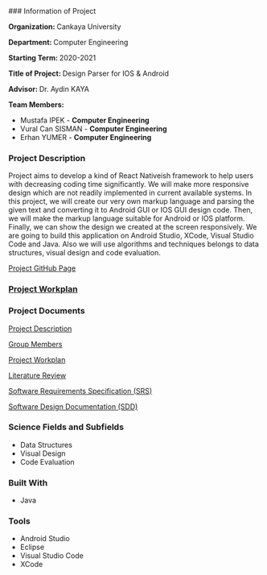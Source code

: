 <head><title>Design Parser</title></head>
### Information of Project

<b>Organization: </b>Cankaya University

<b>Department: </b>Computer Engineering

<b>Starting Term: </b>2020-2021

<b>Title of Project: </b>Design Parser for IOS & Android

<b>Advisor: </b>Dr. Aydin KAYA

<b>Team Members: </b>
 <ul>
  <li>Mustafa IPEK - <b>Computer Engineering</b></li>
  <li>Vural Can SISMAN - <b>Computer Engineering</b></li>
  <li>Erhan YUMER - <b>Computer Engineering</b></li>
</ul> 


### Project Description

Project aims to develop a kind of React Nativeish framework to help users with decreasing coding time significantly. We will make more responsive design which are not readily implemented in current available systems. In this project, we will create our very own markup language and parsing the given text and converting it to Android GUI or IOS GUI design code. Then, we will make the markup language suitable for Android or IOS platform. Finally, we can show the design we created at the screen responsively. We are going to build this application on Android Studio, XCode, Visual Studio Code and Java. Also we will use algorithms and techniques belongs to data structures, visual design and code evaluation.

[Project GitHub Page](https://github.com/CankayaUniversity/ceng-407-408-2020-2021-Design-Parser-for-IOS-and-Android)

### [Project Workplan](https://docs.google.com/spreadsheets/d/1oIsodyseZd25tUpYZeeXcEEmPb4d0bXotD6vyyE_Pso/edit#gid=1819134849)

### Project Documents

  [Project Description](https://github.com/CankayaUniversity/ceng-407-408-2020-2021-Design-Parser-for-IOS-and-Android/wiki/Project-Description)
  
  [Group Members](https://github.com/CankayaUniversity/ceng-407-408-2020-2021-Design-Parser-for-IOS-and-Android/wiki/Group-Members)
  
  [Project Workplan](https://docs.google.com/spreadsheets/d/1oIsodyseZd25tUpYZeeXcEEmPb4d0bXotD6vyyE_Pso/edit?pli=1#gid=1819134849)
  
  [Literature Review](https://github.com/CankayaUniversity/ceng-407-408-2020-2021-Design-Parser-for-IOS-and-Android/wiki/Literature-Review)
  
  [Software Requirements Specification (SRS)](https://github.com/CankayaUniversity/ceng-407-408-2020-2021-Design-Parser-for-IOS-and-Android/wiki/Software-Requirements-Specification-(SRS))
  
  [Software Design Documentation (SDD)](https://github.com/CankayaUniversity/ceng-407-408-2020-2021-Design-Parser-for-IOS-and-Android/wiki/Software-Design-Description-(SDD))


### Science Fields and Subfields
<ul>
  <li>Data Structures</li>
  <li>Visual Design</li>
  <li>Code Evaluation</li>
</ul>

### Built With
<ul>
  <li>Java</li>
</ul>

### Tools
<ul>
  <li>Android Studio</li>
  <li>Eclipse</li>
  <li>Visual Studio Code</li>
  <li>XCode</li>
</ul> 
